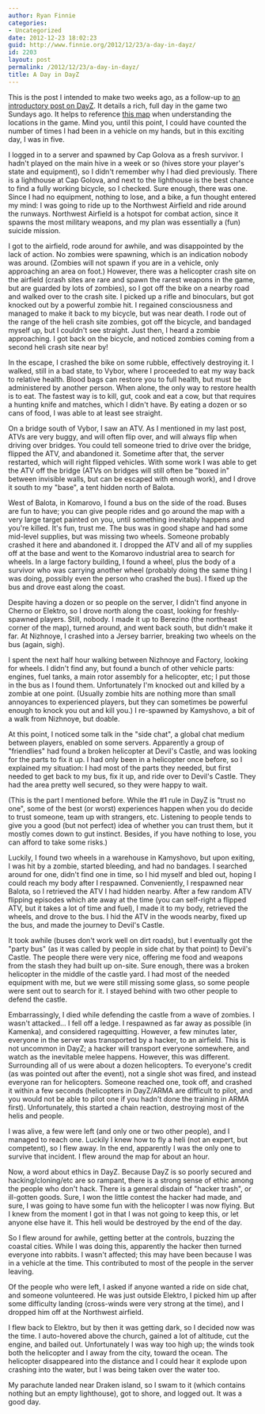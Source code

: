 ```yaml
---
author: Ryan Finnie
categories:
- Uncategorized
date: 2012-12-23 18:02:23
guid: http://www.finnie.org/2012/12/23/a-day-in-dayz/
id: 2203
layout: post
permalink: /2012/12/23/a-day-in-dayz/
title: A Day in DayZ
---
```

This is the post I intended to make two weeks ago, as a follow-up to [an introductory post on DayZ](http://www.finnie.org/2012/12/10/dayz-will-consume-you/). It details a rich, full day in the game two Sundays ago. It helps to reference [this map](http://dayzdb.com/map) when understanding the locations in the game. Mind you, until this point, I could have counted the number of times I had been in a vehicle on my hands, but in this exciting day, I was in five.

I logged in to a server and spawned by Cap Golova as a fresh survivor. I hadn't played on the main hive in a week or so (hives store your player's state and equipment), so I didn't remember why I had died previously. There is a lighthouse at Cap Golova, and next to the lighthouse is the best chance to find a fully working bicycle, so I checked. Sure enough, there was one. Since I had no equipment, nothing to lose, and a bike, a fun thought entered my mind: I was going to ride up to the Northwest Airfield and ride around the runways. Northwest Airfield is a hotspot for combat action, since it spawns the most military weapons, and my plan was essentially a (fun) suicide mission.

I got to the airfield, rode around for awhile, and was disappointed by the lack of action. No zombies were spawning, which is an indication nobody was around. (Zombies will not spawn if you are in a vehicle, only approaching an area on foot.) However, there was a helicopter crash site on the airfield (crash sites are rare and spawn the rarest weapons in the game, but are guarded by lots of zombies), so I got off the bike on a nearby road and walked over to the crash site. I picked up a rifle and binoculars, but got knocked out by a powerful zombie hit. I regained consciousness and managed to make it back to my bicycle, but was near death. I rode out of the range of the heli crash site zombies, got off the bicycle, and bandaged myself up, but I couldn't see straight. Just then, I heard a zombie approaching. I got back on the bicycle, and noticed zombies coming from a second heli crash site near by!

In the escape, I crashed the bike on some rubble, effectively destroying it. I walked, still in a bad state, to Vybor, where I proceeded to eat my way back to relative health. Blood bags can restore you to full health, but must be administered by another person. When alone, the only way to restore health is to eat. The fastest way is to kill, gut, cook and eat a cow, but that requires a hunting knife and matches, which I didn't have. By eating a dozen or so cans of food, I was able to at least see straight.

On a bridge south of Vybor, I saw an ATV. As I mentioned in my last post, ATVs are very buggy, and will often flip over, and will always flip when driving over bridges. You could tell someone tried to drive over the bridge, flipped the ATV, and abandoned it. Sometime after that, the server restarted, which will right flipped vehicles. With some work I was able to get the ATV off the bridge (ATVs on bridges will still often be "boxed in" between invisible walls, but can be escaped with enough work), and I drove it south to my "base", a tent hidden north of Balota.

West of Balota, in Komarovo, I found a bus on the side of the road. Buses are fun to have; you can give people rides and go around the map with a very large target painted on you, until something inevitably happens and you're killed. It's fun, trust me. The bus was in good shape and had some mid-level supplies, but was missing two wheels. Someone probably crashed it here and abandoned it. I dropped the ATV and all of my supplies off at the base and went to the Komarovo industrial area to search for wheels. In a large factory building, I found a wheel, plus the body of a survivor who was carrying another wheel (probably doing the same thing I was doing, possibly even the person who crashed the bus). I fixed up the bus and drove east along the coast.

Despite having a dozen or so people on the server, I didn't find anyone in Cherno or Elektro, so I drove north along the coast, looking for freshly-spawned players. Still, nobody. I made it up to Berezino (the northeast corner of the map), turned around, and went back south, but didn't make it far. At Nizhnoye, I crashed into a Jersey barrier, breaking two wheels on the bus (again, sigh).

I spent the next half hour walking between Nizhnoye and Factory, looking for wheels. I didn't find any, but found a bunch of other vehicle parts: engines, fuel tanks, a main rotor assembly for a helicopter, etc; I put those in the bus as I found them. Unfortunately I'm knocked out and killed by a zombie at one point. (Usually zombie hits are nothing more than small annoyances to experienced players, but they can sometimes be powerful enough to knock you out and kill you.) I re-spawned by Kamyshovo, a bit of a walk from Nizhnoye, but doable.

At this point, I noticed some talk in the "side chat", a global chat medium between players, enabled on some servers. Apparently a group of "friendlies" had found a broken helicopter at Devil's Castle, and was looking for the parts to fix it up. I had only been in a helicopter once before, so I explained my situation: I had most of the parts they needed, but first needed to get back to my bus, fix it up, and ride over to Devil's Castle. They had the area pretty well secured, so they were happy to wait.

(This is the part I mentioned before. While the #1 rule in DayZ is "trust no one", some of the best (or worst) experiences happen when you do decide to trust someone, team up with strangers, etc. Listening to people tends to give you a good (but not perfect) idea of whether you can trust them, but it mostly comes down to gut instinct. Besides, if you have nothing to lose, you can afford to take some risks.)

Luckily, I found two wheels in a warehouse in Kamyshovo, but upon exiting, I was hit by a zombie, started bleeding, and had no bandages. I searched around for one, didn't find one in time, so I hid myself and bled out, hoping I could reach my body after I respawned. Conveniently, I respawned near Balota, so I retrieved the ATV I had hidden nearby. After a few random ATV flipping episodes which ate away at the time (you can self-right a flipped ATV, but it takes a lot of time and fuel), I made it to my body, retrieved the wheels, and drove to the bus. I hid the ATV in the woods nearby, fixed up the bus, and made the journey to Devil's Castle.

It took awhile (buses don't work well on dirt roads), but I eventually got the "party bus" (as it was called by people in side chat by that point) to Devil's Castle. The people there were very nice, offering me food and weapons from the stash they had built up on-site. Sure enough, there was a broken helicopter in the middle of the castle yard. I had most of the needed equipment with me, but we were still missing some glass, so some people were sent out to search for it. I stayed behind with two other people to defend the castle.

Embarrassingly, I died while defending the castle from a wave of zombies. I wasn't attacked... I fell off a ledge. I respawned as far away as possible (in Kamenka), and considered ragequitting. However, a few minutes later, everyone in the server was transported by a hacker, to an airfield. This is not uncommon in DayZ; a hacker will transport everyone somewhere, and watch as the inevitable melee happens. However, this was different. Surrounding all of us were about a dozen helicopters. To everyone's credit (as was pointed out after the event), not a single shot was fired, and instead everyone ran for helicopters. Someone reached one, took off, and crashed it within a few seconds (helicopters in DayZ/ARMA are difficult to pilot, and you would not be able to pilot one if you hadn't done the training in ARMA first). Unfortunately, this started a chain reaction, destroying most of the helis and people.

I was alive, a few were left (and only one or two other people), and I managed to reach one. Luckily I knew how to fly a heli (not an expert, but competent), so I flew away. In the end, apparently I was the only one to survive that incident. I flew around the map for about an hour.

Now, a word about ethics in DayZ. Because DayZ is so poorly secured and hacking/cloning/etc are so rampant, there is a strong sense of ethic among the people who don't hack. There is a general disdain of "hacker trash", or ill-gotten goods. Sure, I won the little contest the hacker had made, and sure, I was going to have some fun with the helicopter I was now flying. But I knew from the moment I got in that I was not going to keep this, or let anyone else have it. This heli would be destroyed by the end of the day.

So I flew around for awhile, getting better at the controls, buzzing the coastal cities. While I was doing this, apparently the hacker then turned everyone into rabbits. I wasn't affected; this may have been because I was in a vehicle at the time. This contributed to most of the people in the server leaving.

Of the people who were left, I asked if anyone wanted a ride on side chat, and someone volunteered. He was just outside Elektro, I picked him up after some difficulty landing (cross-winds were very strong at the time), and I dropped him off at the Northwest airfield.

I flew back to Elektro, but by then it was getting dark, so I decided now was the time. I auto-hovered above the church, gained a lot of altitude, cut the engine, and bailed out. Unfortunately I was way too high up; the winds took both the helicopter and I away from the city, toward the ocean. The helicopter disappeared into the distance and I could hear it explode upon crashing into the water, but I was being taken over the water too.

My parachute landed near Draken island, so I swam to it (which contains nothing but an empty lighthouse), got to shore, and logged out. It was a good day.
